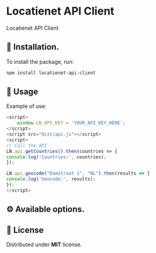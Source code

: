 # Locatienet API Client

Locatienet API Client 

## 🚀 Installation.

To install the package, run:

```sh
npm install locatienet-api-client
```

## 📖 Usage

Example of use:

```ts
<script>
	window.LN_API_KEY = 'YOUR_API_KEY_HERE';
</script>
<script src="dist/api.js"></script>
<script>
// Call the API
LN.api.getCountries().then(countries => {
console.log('Countries:', countries);
});

LN.api.geocode("Damstraat 1", "NL").then(results => {
console.log('Geocode:', results);
});
</script>
```

## ⚙ Available options.



## 📜 License

Distributed under **MIT** license.



